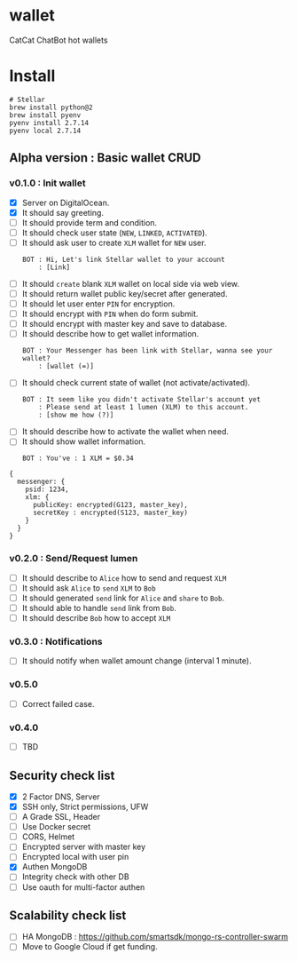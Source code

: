 # wallet
CatCat ChatBot hot wallets

# Install
```shell
# Stellar
brew install python@2
brew install pyenv
pyenv install 2.7.14
pyenv local 2.7.14
```

## Alpha version : Basic wallet CRUD
### v0.1.0 : Init wallet
- [x] Server on DigitalOcean.
- [x] It should say greeting.
- [ ] It should provide term and condition.
- [ ] It should check user state (`NEW`, `LINKED`, `ACTIVATED`).
- [ ] It should ask user to create `XLM` wallet for `NEW` user.
  ```
  BOT : Hi, Let's link Stellar wallet to your account
      : [Link]
  ```
- [ ] It should `create` blank `XLM` wallet on local side via web view.
- [ ] It should return wallet public key/secret after generated.
- [ ] It should let user enter `PIN` for encryption.
- [ ] It should encrypt with `PIN` when do form submit.
- [ ] It should encrypt with master key and save to database.
- [ ] It should describe how to get wallet information.
  ```
  BOT : Your Messenger has been link with Stellar, wanna see your wallet?
      : [wallet (=)]
  ```
- [ ] It should check current state of wallet (not activate/activated).
  ```
  BOT : It seem like you didn't activate Stellar's account yet
      : Please send at least 1 lumen (XLM) to this account.
      : [show me how (?)]
  ```
- [ ] It should describe how to activate the wallet when need.
- [ ] It should show wallet information.
  ```
  BOT : You've : 1 XLM = $0.34
  ```
```
{
  messenger: {
    psid: 1234,
    xlm: {
      publicKey: encrypted(G123, master_key),
      secretKey : encrypted(S123, master_key)
    }
  }
}
```
### v0.2.0 : Send/Request lumen
- [ ] It should describe to `Alice` how to send and request `XLM`
- [ ] It should ask `Alice` to `send` `XLM` to `Bob`
- [ ] It should generated `send` link for `Alice` and `share` to `Bob`.
- [ ] It should able to handle `send` link from `Bob`.
- [ ] It should describe `Bob` how to accept `XLM`

### v0.3.0 : Notifications
- [ ] It should notify when wallet amount change (interval 1 minute).

### v0.5.0
- [ ] Correct failed case.

### v0.4.0
- [ ] TBD

## Security check list
- [x] 2 Factor DNS, Server
- [x] SSH only, Strict permissions, UFW
- [ ] A Grade SSL, Header
- [ ] Use Docker secret
- [ ] CORS, Helmet
- [ ] Encrypted server with master key
- [ ] Encrypted local with user pin
- [x] Authen MongoDB
- [ ] Integrity check with other DB
- [ ] Use oauth for multi-factor authen

## Scalability check list
- [ ] HA MongoDB : https://github.com/smartsdk/mongo-rs-controller-swarm
- [ ] Move to Google Cloud if get funding.